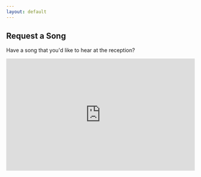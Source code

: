 ```yaml
---
layout: default
---
```


## Request a Song ##

Have a song that you'd like to hear at the reception?

<iframe src="https://docs.google.com/forms/d/161Vc6U3ae4yekxvDPQGX1p0oMhuQJ7Eo02AcjM-7qSo/viewform?embedded=true" width="100%" height="300" frameborder="0" marginheight="0" marginwidth="0">Loading...</iframe>
